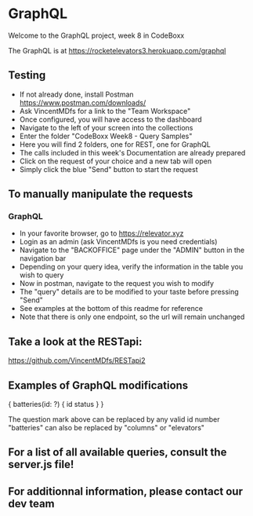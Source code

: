 # GraphQL

Welcome to the GraphQL project, week 8 in CodeBoxx

The GraphQL is at https://rocketelevators3.herokuapp.com/graphql

## Testing

- If not already done, install Postman https://www.postman.com/downloads/
- Ask VincentMDfs for a link to the "Team Workspace"
- Once configured, you will have access to the dashboard
- Navigate to the left of your screen into the collections
- Enter the folder "CodeBoxx Week8 - Query Samples"
- Here you will find 2 folders, one for REST, one for GraphQL
- The calls included in this week's Documentation are already prepared
- Click on the request of your choice and a new tab will open
- Simply click the blue "Send" button to start the request

## To manually manipulate the requests

### GraphQL

- In your favorite browser, go to https://relevator.xyz
- Login as an admin (ask VincentMDfs is you need credentials)
- Navigate to the "BACKOFFICE" page under the "ADMIN" button in the navigation bar
- Depending on your query idea, verify the information in the table you wish to query
- Now in postman, navigate to the request you wish to modify
- The "query" details are to be modified to your taste before pressing "Send"
- See examples at the bottom of this readme for reference
- Note that there is only one endpoint, so the url will remain unchanged

## Take a look at the RESTapi:
  https://github.com/VincentMDfs/RESTapi2

## Examples of GraphQL modifications

 {
  batteries(id: ?) {
	id
	status
   }
 }
 
 The question mark above can be replaced by any valid id number
"batteries" can also be replaced by "columns" or "elevators"
 
## For a list of all available queries, consult the server.js file!

## For additionnal information, please contact our dev team

